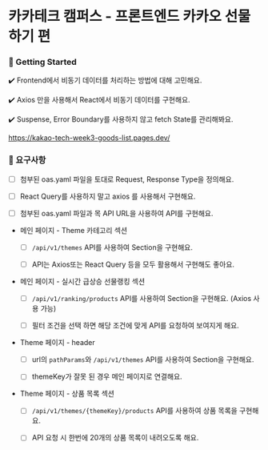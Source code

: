 <h1> 카카테크 캠퍼스 - 프론트엔드 카카오 선물하기 편</h1>

<h3> 🚀 Getting Started</h3>

✔️ Frontend에서 비동기 데이터를 처리하는 방법에 대해 고민해요.

✔️ Axios 만을 사용해서 React에서 비동기 데이터를 구현해요.

✔️ Suspense, Error Boundary를 사용하지 않고 fetch State를 관리해봐요.

https://kakao-tech-week3-goods-list.pages.dev/

<h3>📝 요구사항</h3>

- [ ] 첨부된 oas.yaml 파일을 토대로 Request, Response Type을 정의해요.

- [ ] React Query를 사용하지 말고 axios 를 사용해서 구현해요.

- [ ] 첨부된 oas.yaml 파일과 목 API URL을 사용하여 API를 구현해요.

- 메인 페이지 - Theme 카테고리 섹션

  - [ ] `/api/v1/themes` API를 사용하여 Section을 구현해요.

  - [ ] API는 Axios또는 React Query 등을 모두 활용해서 구현해도 좋아요.

- 메인 페이지 - 실시간 급상승 선물랭킹 섹션

  - [ ] `/api/v1/ranking/products` API를 사용하여 Section을 구현해요. (Axios 사용 가능)

  - [ ] 필터 조건을 선택 하면 해당 조건에 맞게 API를 요청하여 보여지게 해요.

- Theme 페이지 - header

  - [ ] url의 `pathParams`와 `/api/v1/themes` API를 사용하여 Section을 구현해요.

  - [ ] themeKey가 잘못 된 경우 메인 페이지로 연결해요.

- Theme 페이지 - 상품 목록 섹션

  - [ ] `/api/v1/themes/{themeKey}/products` API를 사용하여 상품 목록을 구현해요.

  - [ ] API 요청 시 한번에 20개의 상품 목록이 내려오도록 해요.
